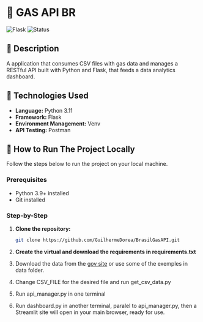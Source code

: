 # 🚀 GAS API BR

![Flask](https://img.shields.io/badge/Flask-black?style=for-the-badge&logo=flask)
![Status](https://img.shields.io/badge/Status-Completed-green?style=for-the-badge)

## 📝 Description
A application that consumes CSV files with gas data and manages a
RESTful API built with Python and Flask, that feeds a data
analytics dashboard.

## 🚀 Technologies Used
- **Language:** Python 3.11
- **Framework:** Flask
- **Environment Management:** Venv
- **API Testing:** Postman

## 🏁 How to Run The Project Locally

Follow the steps below to run the project on your local machine.

### Prerequisites
- Python 3.9+ installed
- Git installed

### Step-by-Step
1. **Clone the repository:**
   ```bash
   git clone https://github.com/GuilhermeDorea/BrasilGasAPI.git

2. **Create the virtual and download the requirements in requirements.txt**

3. Download the data from the [gov site](https://www.gov.br/anp/pt-br/centrais-de-conteudo/dados-abertos/serie-historica-de-precos-de-combustiveis)
or use some of the exemples in data folder.

4. Change CSV_FILE for the desired file and run get_csv_data.py

5. Run api_manager.py in one terminal

6. Run dashboard.py in another terminal, paralel to api_manager.py, then
a Streamlit site will open in your main browser, ready for use.